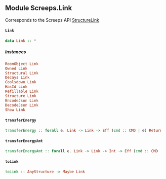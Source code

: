 ## Module Screeps.Link

Corresponds to the Screeps API [StructureLink](http://support.screeps.com/hc/en-us/articles/208436275-StructureLink)

#### `Link`

``` purescript
data Link :: *
```

##### Instances
``` purescript
RoomObject Link
Owned Link
Structural Link
Decays Link
Coolsdown Link
HasId Link
Refillable Link
Structure Link
EncodeJson Link
DecodeJson Link
Show Link
```

#### `transferEnergy`

``` purescript
transferEnergy :: forall e. Link -> Link -> Eff (cmd :: CMD | e) ReturnCode
```

#### `transferEnergyAmt`

``` purescript
transferEnergyAmt :: forall e. Link -> Link -> Int -> Eff (cmd :: CMD | e) ReturnCode
```

#### `toLink`

``` purescript
toLink :: AnyStructure -> Maybe Link
```


